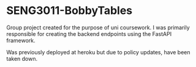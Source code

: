 # SENG3011-BobbyTables
Group project created for the purpose of uni coursework. I was primarily responsible for creating the backend endpoints using the FastAPI framework.

Was previously deployed at heroku but due to policy updates, have been taken down.

